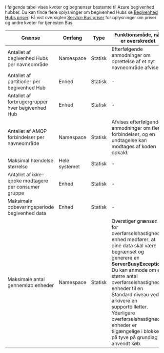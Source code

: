 I følgende tabel vises kvoter og begrænser bestemte til Azure begivenhed hubber. Du kan finde flere oplysninger om begivenhed Hubs se [Begivenhed Hubs priser](https://azure.microsoft.com/pricing/details/event-hubs/). Få vist oversigten [Service Bus priser](https://azure.microsoft.com/pricing/details/service-bus/) for oplysninger om priser og andre kvoter for tjenesten Bus.

| Grænse                                            | Omfang       | Type   | Funktionsmåde, når er overskredet                                                                                                 | Værdi    |
|--------------------------------------------------|-------------|--------|------------------------------------------------------------------------------------------------------------------------|----------|
| Antallet af begivenhed Hubs per navneområde               | Namespace   | Statisk | Efterfølgende anmodninger om oprettelse af et nyt navneområde afvises.                                                  | 10       |
| Antallet af partitioner per begivenhed Hub               | Enhed      | Statisk |  -                                                                                                                      | 32       |
| Antallet af forbrugergrupper hver begivenhed Hub          | Enhed      | Statisk |  -                                                                                                                      | 20       |
| Antallet af AMQP forbindelser per navneområde         | Namespace   | Statisk | Afvises efterfølgende anmodninger om flere forbindelser, og en undtagelse kan modtages af koden opkald. | 5.000    |
| Maksimal hændelse størrelse                               | Hele systemet | Statisk |  -                                                                                                                      | 256KB    |
| Antallet af ikke-epoke modtagere per consumer gruppe | Enhed      | Statisk |  -                                                                                                                      | 5        |
| Maksimale opbevaringsperiode begivenhed data           | Enhed      | Statisk |  -                                                                                                                      | 1-7 dage |
| Maksimale antal gennemløb enheder           | Namespace      | Statisk | Overstiger grænsen for overførselshastighed enhed medfører, at dine data skal være begrænset og generere en **ServerBusyException**. Du kan anmode om et større antal overførselshastighed enheder til en Standard niveau ved at arkivere en supportbilletter. Yderligere overførselshastighed enheder er tilgængelige i blokke på tyve på grundlag af anvendt køb.                                                                                                                       | 20 |
